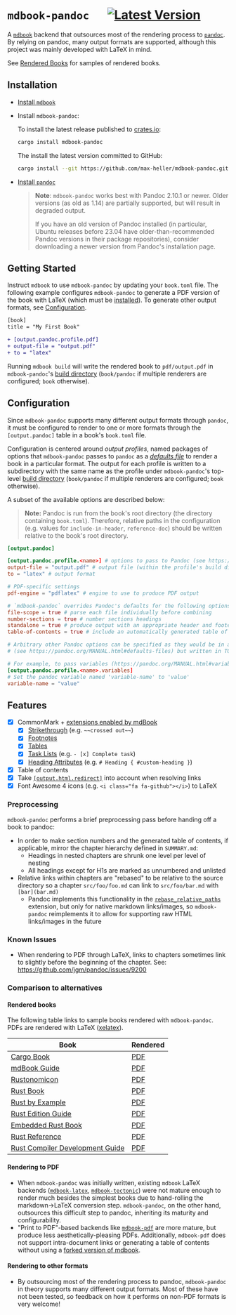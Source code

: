 # `mdbook-pandoc` &emsp; [![Latest Version]][crates.io]

[Latest Version]: https://img.shields.io/crates/v/mdbook-pandoc.svg
[crates.io]: https://crates.io/crates/mdbook-pandoc

A [`mdbook`](https://github.com/rust-lang/mdBook) backend that outsources most of the rendering process to [`pandoc`](https://pandoc.org).
By relying on pandoc, many output formats are supported, although this project was mainly developed with LaTeX in mind.

See [Rendered Books](#rendered-books) for samples of rendered books.

## Installation

- [Install `mdbook`](https://rust-lang.github.io/mdBook/guide/installation.html)

- Install `mdbook-pandoc`:

  To install the latest release published to [crates.io](https://crates.io/crates/mdbook-pandoc):

  ```sh
  cargo install mdbook-pandoc
  ```

  The install the latest version committed to GitHub:

  ```sh
  cargo install --git https://github.com/max-heller/mdbook-pandoc.git mdbook-pandoc
  ```

- [Install `pandoc`](https://pandoc.org/installing.html)

  > **Note**: `mdbook-pandoc` works best with Pandoc 2.10.1 or newer.
  > Older versions (as old as 1.14) are partially supported, but will result in degraded output.
  >
  > If you have an old version of Pandoc installed (in particular, Ubuntu releases before 23.04 have older-than-recommended Pandoc versions in their package repositories), consider downloading a newer version from Pandoc's installation page.

## Getting Started

Instruct `mdbook` to use `mdbook-pandoc` by updating your `book.toml` file.
The following example configures `mdbook-pandoc` to generate a PDF version of the book with LaTeX (which must be [installed](https://www.latex-project.org/get)).
To generate other output formats, see [Configuration](#configuration).

```diff
[book]
title = "My First Book"

+ [output.pandoc.profile.pdf]
+ output-file = "output.pdf"
+ to = "latex"
```

Running `mdbook build` will write the rendered book to `pdf/output.pdf` in `mdbook-pandoc`'s [build directory](https://rust-lang.github.io/mdBook/format/configuration/renderers.html#output-tables) (`book/pandoc` if multiple renderers are configured; `book` otherwise).

## Configuration

Since `mdbook-pandoc` supports many different output formats through `pandoc`, it must be configured to render to one or more formats through the `[output.pandoc]` table in a book's `book.toml` file.

Configuration is centered around *output profiles*, named packages of options that `mdbook-pandoc` passes to `pandoc` as a [*defaults file*](https://pandoc.org/MANUAL.html#defaults-files) to render a book in a particular format.
The output for each profile is written to a subdirectory with the same name as the profile under `mdbook-pandoc`'s top-level [build directory](https://rust-lang.github.io/mdBook/format/configuration/renderers.html#output-tables) (`book/pandoc` if multiple renderers are configured; `book` otherwise).

A subset of the available options are described below:

> **Note:** Pandoc is run from the book's root directory (the directory containing `book.toml`).
> Therefore, relative paths in the configuration (e.g. values for `include-in-header`, `reference-doc`) should be written relative to the book's root directory.

```toml
[output.pandoc]

[output.pandoc.profile.<name>] # options to pass to Pandoc (see https://pandoc.org/MANUAL.html#defaults-files)
output-file = "output.pdf" # output file (within the profile's build directory)
to = "latex" # output format

# PDF-specific settings
pdf-engine = "pdflatex" # engine to use to produce PDF output

# `mdbook-pandoc` overrides Pandoc's defaults for the following options to better support mdBooks
file-scope = true # parse each file individually before combining
number-sections = true # number sections headings
standalone = true # produce output with an appropriate header and footer
table-of-contents = true # include an automatically generated table of contents

# Arbitrary other Pandoc options can be specified as they would be in a Pandoc defaults file
# (see https://pandoc.org/MANUAL.html#defaults-files) but written in TOML instead of YAML...

# For example, to pass variables (https://pandoc.org/MANUAL.html#variables):
[output.pandoc.profile.<name>.variables]
# Set the pandoc variable named 'variable-name' to 'value'
variable-name = "value"
```

## Features

- [x] CommonMark + [extensions enabled by mdBook](https://rust-lang.github.io/mdBook/format/markdown.html#extensions)
  - [x] [Strikethrough](https://rust-lang.github.io/mdBook/format/markdown.html#strikethrough) (e.g. `~~crossed out~~`)
  - [x] [Footnotes](https://rust-lang.github.io/mdBook/format/markdown.html#footnotes)
  - [x] [Tables](https://rust-lang.github.io/mdBook/format/markdown.html#tables)
  - [x] [Task Lists](https://rust-lang.github.io/mdBook/format/markdown.html#task-lists) (e.g. `- [x] Complete task`)
  - [x] [Heading Attributes](https://rust-lang.github.io/mdBook/format/markdown.html#heading-attributes) (e.g. `# Heading { #custom-heading }`)
- [x] Table of contents
- [x] Take [`[output.html.redirect]`](https://rust-lang.github.io/mdBook/format/configuration/renderers.html#outputhtmlredirect) into account when resolving links
- [x] Font Awesome 4 icons (e.g. `<i class="fa fa-github"></i>`) to LaTeX

### Preprocessing

`mdbook-pandoc` performs a brief preprocessing pass before handing off a book to pandoc:

- In order to make section numbers and the generated table of contents, if applicable, mirror the chapter hierarchy defined in `SUMMARY.md`:
  - Headings in nested chapters are shrunk one level per level of nesting
  - All headings except for H1s are marked as unnumbered and unlisted
- Relative links within chapters are "rebased" to be relative to the source directory so a chapter `src/foo/foo.md` can link to `src/foo/bar.md` with `[bar](bar.md)`
  - Pandoc implements this functionality in the [`rebase_relative_paths`](https://pandoc.org/MANUAL.html#extension-rebase_relative_paths) extension, but only for native markdown links/images, so `mdbook-pandoc` reimplements it to allow for supporting raw HTML links/images in the future

### Known Issues

- When rendering to PDF through LaTeX, links to chapters sometimes link to slightly before the beginning of the chapter.
  See: https://github.com/jgm/pandoc/issues/9200

### Comparison to alternatives

#### Rendered books

The following table links to sample books rendered with `mdbook-pandoc`.
PDFs are rendered with LaTeX ([xelatex](https://en.wikipedia.org/wiki/XeTeX)).

| Book | Rendered |
| ---- | -------- |
| [Cargo Book](https://doc.rust-lang.org/stable/cargo/) | [PDF](https://github.com/max-heller/mdbook-pandoc/releases/latest/download/rendered-cargo-book.pdf) |
| [mdBook Guide](https://rust-lang.github.io/mdBook/) | [PDF](https://github.com/max-heller/mdbook-pandoc/releases/latest/download/rendered-mdBook-guide.pdf) |
| [Rustonomicon](https://doc.rust-lang.org/nomicon/) | [PDF](https://github.com/max-heller/mdbook-pandoc/releases/latest/download/rendered-nomicon.pdf) |
| [Rust Book](https://doc.rust-lang.org/book/) | [PDF](https://github.com/max-heller/mdbook-pandoc/releases/latest/download/rendered-rust-book.pdf) |
| [Rust by Example](https://doc.rust-lang.org/rust-by-example/) | [PDF](https://github.com/max-heller/mdbook-pandoc/releases/latest/download/rendered-rust-by-example.pdf) |
| [Rust Edition Guide](https://doc.rust-lang.org/edition-guide/) | [PDF](https://github.com/max-heller/mdbook-pandoc/releases/latest/download/rendered-rust-edition-guide.pdf) |
| [Embedded Rust Book](https://docs.rust-embedded.org/book/) | [PDF](https://github.com/max-heller/mdbook-pandoc/releases/latest/download/rendered-rust-embedded.pdf) |
| [Rust Reference](https://doc.rust-lang.org/reference/) | [PDF](https://github.com/max-heller/mdbook-pandoc/releases/latest/download/rendered-rust-reference.pdf) |
| [Rust Compiler Development Guide](https://rustc-dev-guide.rust-lang.org/) | [PDF](https://github.com/max-heller/mdbook-pandoc/releases/latest/download/rendered-rustc-dev-guide.pdf) |

#### Rendering to PDF

- When `mdbook-pandoc` was initially written, existing `mdbook` LaTeX backends ([`mdbook-latex`](https://crates.io/crates/mdbook-latex), [`mdbook-tectonic`](https://crates.io/crates/mdbook-tectonic)) were not mature enough to render much besides the simplest books due to hand-rolling the markdown->LaTeX conversion step.
  `mdbook-pandoc`, on the other hand, outsources this difficult step to pandoc, inheriting its maturity and configurability. 
- "Print to PDF"-based backends like [`mdbook-pdf`](https://crates.io/crates/mdbook-pdf) are more mature, but produce less aesthetically-pleasing PDFs.
  Additionally, `mdbook-pdf` does not support intra-document links or generating a table of contents without using a [forked version of mdbook](https://github.com/rust-lang/mdBook/pull/1738).

#### Rendering to other formats

- By outsourcing most of the rendering process to pandoc, `mdbook-pandoc` in theory supports many different output formats.
  Most of these have not been tested, so feedback on how it performs on non-PDF formats is very welcome!
